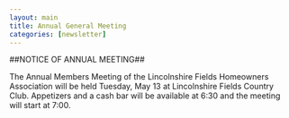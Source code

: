 ```yaml
---
layout: main
title: Annual General Meeting
categories: [newsletter]
---
```


##NOTICE OF ANNUAL MEETING##

The Annual Members Meeting of the Lincolnshire Fields Homeowners
Association will be held Tuesday, May 13 at Lincolnshire Fields
Country Club.  Appetizers and a cash bar will be available at 6:30
and the meeting will start at 7:00.

